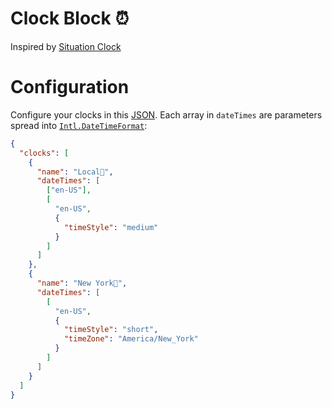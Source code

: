 # Clock Block ⏰

Inspired by [Situation Clock](https://github.com/ha404/situation-clock)

# Configuration

Configure your clocks in this [JSON](https://github.com/ha404/clock-block/blob/main/src/data/config.json). Each array in `dateTimes` are parameters spread into [`Intl.DateTimeFormat`](https://developer.mozilla.org/en-US/docs/Web/JavaScript/Reference/Global_Objects/Intl/DateTimeFormat/DateTimeFormat):

```json
{
  "clocks": [
    {
      "name": "Local🏡",
      "dateTimes": [
        ["en-US"],
        [
          "en-US",
          {
            "timeStyle": "medium"
          }
        ]
      ]
    },
    {
      "name": "New York🗽",
      "dateTimes": [
        [
          "en-US",
          {
            "timeStyle": "short",
            "timeZone": "America/New_York"
          }
        ]
      ]
    }
  ]
}
```
